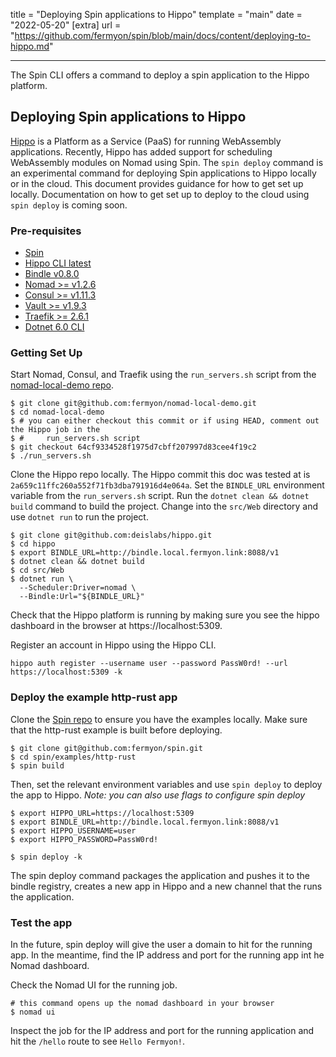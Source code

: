 title = "Deploying Spin applications to Hippo"
template = "main"
date = "2022-05-20"
[extra]
url = "https://github.com/fermyon/spin/blob/main/docs/content/deploying-to-hippo.md"

---

The Spin CLI offers a command to deploy a spin application to the Hippo platform.

## Deploying Spin applications to Hippo

[Hippo](https://github.com/deislabs/hippo) is a Platform as a Service (PaaS) for running WebAssembly applications. Recently,
Hippo has added support for scheduling WebAssembly modules on Nomad using Spin. The
`spin deploy` command is an experimental command for deploying Spin applications to
Hippo locally or in the cloud. This document provides guidance for how to get set up
locally. Documentation on how to get set up to deploy to the cloud using `spin deploy` is
coming soon.

### Pre-requisites

- [Spin](https://github.com/fermyon/spin/releases)
- [Hippo CLI latest](https://github.com/deislabs/hippo-cli)
- [Bindle v0.8.0](https://github.com/deislabs/bindle/releases/tag/v0.8.0)
- [Nomad >= v1.2.6](https://www.nomadproject.io/)
- [Consul >= v1.11.3](https://www.consul.io/)
- [Vault >= v1.9.3](https://www.vaultproject.io/)
- [Traefik >= 2.6.1](https://github.com/traefik/traefik/releases)
- [Dotnet 6.0 CLI](https://dotnet.microsoft.com/en-us/download)

### Getting Set Up

Start Nomad, Consul, and Traefik using the `run_servers.sh` script from the [nomad-local-demo repo](https://github.com/fermyon/nomad-local-demo).

```
$ git clone git@github.com:fermyon/nomad-local-demo.git
$ cd nomad-local-demo
$ # you can either checkout this commit or if using HEAD, comment out the Hippo job in the
$ #     run_servers.sh script
$ git checkout 64cf9334528f1975d7cbff207997d83cee4f19c2
$ ./run_servers.sh
```

Clone the Hippo repo locally. The Hippo commit this doc was tested at is `2a659c11ffc260a552f71fb3dba791916d4e064a`. Set the `BINDLE_URL` environment variable from the `run_servers.sh` script. Run the `dotnet clean && dotnet build` command to build the project. Change into the `src/Web` directory and use `dotnet run` to run the project.

```
$ git clone git@github.com:deislabs/hippo.git
$ cd hippo
$ export BINDLE_URL=http://bindle.local.fermyon.link:8088/v1
$ dotnet clean && dotnet build
$ cd src/Web
$ dotnet run \
  --Scheduler:Driver=nomad \
  --Bindle:Url="${BINDLE_URL}"
```

Check that the Hippo platform is running by making sure you see the hippo dashboard in the browser at https://localhost:5309.

Register an account in Hippo using the Hippo CLI.

```
hippo auth register --username user --password PassW0rd! --url https://localhost:5309 -k
```

### Deploy the example http-rust app

Clone the [Spin repo](https://github.com/fermyon/spin) to ensure you have the examples locally. Make sure that the http-rust example is built before deploying.

```
$ git clone git@github.com:fermyon/spin.git
$ cd spin/examples/http-rust
$ spin build
```

Then, set the relevant environment variables and use `spin deploy` to deploy the app to Hippo. _Note: you can also use flags to configure spin deploy_

```
$ export HIPPO_URL=https://localhost:5309
$ export BINDLE_URL=http://bindle.local.fermyon.link:8088/v1
$ export HIPPO_USERNAME=user
$ export HIPPO_PASSWORD=PassW0rd!

$ spin deploy -k

```

The spin deploy command packages the application and pushes it to the bindle registry, creates a new app in Hippo and a new channel that the runs the application.

### Test the app

In the future, spin deploy will give the user a domain to hit for the running app. In the meantime, find the IP address and port for the running app int he Nomad dashboard.

Check the Nomad UI for the running job.

```
# this command opens up the nomad dashboard in your browser
$ nomad ui
```

Inspect the job for the IP address and port for the running
application and hit the `/hello` route to see `Hello Fermyon!`.
